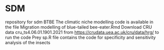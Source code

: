 # SDM
repository for sdm BTBE
The climatic niche modelling code is available in the file Migration modelling of blue-tailed bee-eater.Rmd
Download CRU data cru_ts4.06.01.1901.2021 from https://crudata.uea.ac.uk/cru/data/hrg/ to run the code 
Prey sp.R file contains the code for specificity and sensitivity analysis of the insects

